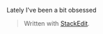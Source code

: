 Lately I've been a bit obsessed 


> Written with [StackEdit](https://stackedit.io/).
<!--stackedit_data:
eyJoaXN0b3J5IjpbMTI0NjkwMjI0OF19
-->